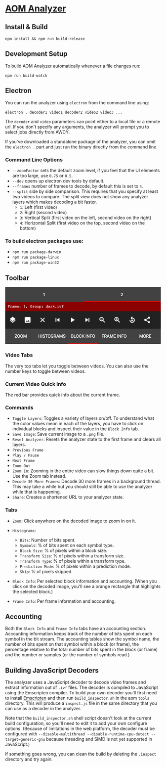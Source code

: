 # [AOM Analyzer](http://aomanalyzer.org)

## Install & Build

```
npm install && npm run build-release
```

## Development Setup

To build AOM Analyzer automatically whenever a file changes run:

```
npm run build-watch
```

## Electron

You can run the analyzer using `electron` from the command line using:

```
electron . decoder1 video1 decoder2 video2 video3 ...
```

The `decoder` and `video` parameters can point either to a local file or a remote url. If you don't specify any arguments, the analyzer will prompt you to select jobs directly from AWCY.

If you've downloaded a standalone package of the analyzer, you can omit the `electron .` part and just run the binary directly from the command line.

### Command Line Options

- `--zoomFactor` sets the default zoom level, if you feel that the UI elements are too large, use `0.75` or `0.5`.
- `--dev` opens up electron dev tools by default.
- `--frames` number of frames to decode, by default this is set to `4`.
- `--split` side by side comparison. This requires that you specify at least two videos to compare. The split view does not show any analyzer layers which makes decoding a bit faster.
  - `1`: Left (first video)
  - `2`: Right (second video)
  - `3`: Vertical Split (first video on the left, second video on the right)
  - `4`: Horizontal Split (first video on the top, second video on the bottom)

### To build electron packages use:

- `npm run package-darwin`
- `npm run package-linux`
- `npm run package-win32`

## Toolbar

![GitHub Logo](/img/toolbar.png)

### Video Tabs

The very top tabs let you toggle between videos. You can also use the number keys to toggle between videos.

### Current Video Quick Info

The red bar provides quick info about the current frame.

### Commands

- `Toggle Layers`: Toggles a variety of layers on/off. To understand what the color values mean in each of the layers, you have to click on individual blocks and inspect their value in the `Block Info` tab.
- `Save Image`: Save current image to a `.png` file.
- `Reset Analyzer`: Resets the analyzer state to the first frame and clears all layers.
- `Previous Frame`
- `Play / Pause`
- `Next Frame`
- `Zoom Out`
- `Zoom In`: Zooming in the entire video can slow things down quite a bit. Use the Zoom tab instead.
- `Decode 30 More Frames`: Decode 30 more frames in a background thread. This may take a while but you should still be able to use the analyzer while that is happening.
- `Share`: Creates a shortened URL to your analyzer state.

### Tabs

- `Zoom`: Click anywhere on the decoded image to zoom in on it.

- `Histograms`:
  - `Bits`: Number of bits spent.
  - `Symbols`: % of bits spent on each symbol type.
  - `Block Size`: % of pixels within a block size.
  - `Transform Size`: % of pixels within a transform size.
  - `Transform Type`: % of pixels within a transform type.
  - `Prediction Mode`: % of pixels within a prediction mode.
  - `Skip`: % of pixels skipped.

- `Block Info`: Per selected block information and accounting. (When you click on the decoded image, you'll see a orange rectangle that highlights the selected block.)
- `Frame Info`: Per frame information and accounting.

## Accounting

Both the `Block Info` and `Frame Info` tabs have an accounting section. Accounting information keeps track of the number of bits spent on each symbol in the bit stream. The accounting tables show the symbol name, the number of bits spent on that symbol within a block (or frame), the percentage relative to the total number of bits spent in the block (or frame) and the number or samples (or the number of symbols read.)

## Building JavaScript Decoders

The analyzer uses a JavaScript decoder to decode video frames and extract information out of `.ivf` files. The decoder is compiled to JavaScript using the Emscripten compiler. To build your own decoder you'll first need to install [Emscripten](https://kripken.github.io/emscripten-site/docs/getting_started/downloads.html) and then run `build_inspector.sh` in the aom `tools` directory. This will produce a `inspect.js` file in the same directory that you can use as a decoder in the analyzer.

Note that the `build_inspector.sh` shell script doesn't look at the current build configuration, so you'll need to edit it to add your own configure options. (Because of limitations in the web platform, the decoder must be configured with `--disable-multithread --disable-runtime-cpu-detect --target=generic-gnu` because threading and SIMD is not yet supported in JavaScript.)

If something goes wrong, you can clean the build by deleting the `.inspect` directory and try again.
